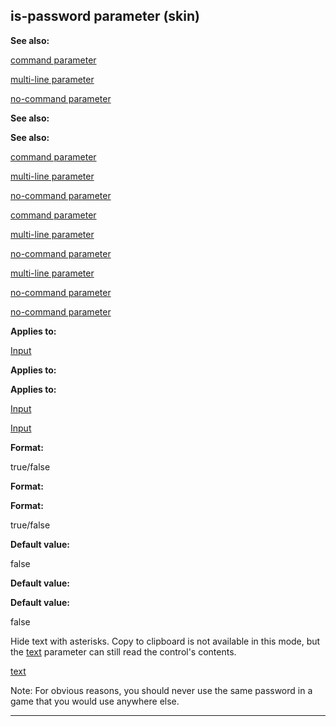 

 is-password parameter (skin)
------------------------------




**See also:** 


[command parameter](#/{skin}/param/command) 

[multi-line parameter](#/{skin}/param/multi-line) 

[no-command parameter](#/{skin}/param/no-command) 





**See also:** 

**See also:**

[command parameter](#/{skin}/param/command) 

[multi-line parameter](#/{skin}/param/multi-line) 

[no-command parameter](#/{skin}/param/no-command) 



[command parameter](#/{skin}/param/command)

[multi-line parameter](#/{skin}/param/multi-line) 

[no-command parameter](#/{skin}/param/no-command) 


[multi-line parameter](#/{skin}/param/multi-line)

[no-command parameter](#/{skin}/param/no-command) 

[no-command parameter](#/{skin}/param/no-command)


**Applies to:** 


[Input](#/{skin}/control/input) 



**Applies to:** 

**Applies to:**

[Input](#/{skin}/control/input) 

[Input](#/{skin}/control/input)


**Format:** 


 true/false
 


**Format:** 

**Format:**

 true/false



**Default value:** 


 false
 


**Default value:** 

**Default value:**

 false


 Hide text with asterisks. Copy to clipboard is not available in this mode, but the
 [text](#/{skin}/param/text) 
 parameter can still read the control's contents.



[text](#/{skin}/param/text)

 Note: For obvious reasons, you should never use the same password in a game that you would use anywhere else.





---


